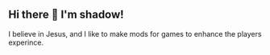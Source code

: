 ## Hi there 👋 I'm shadow!
I believe in Jesus, and I like to make mods for games to enhance the players experince.
